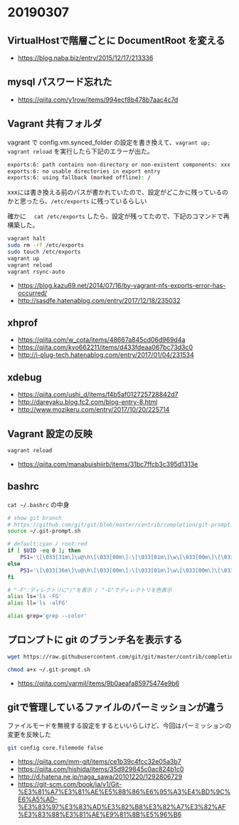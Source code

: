 # 20190307

## VirtualHostで階層ごとに DocumentRoot を変える

* https://blog.naba.biz/entry/2015/12/17/213336

## mysql パスワード忘れた

* https://qiita.com/y1row/items/994ecf8b478b7aac4c7d


## Vagrant 共有フォルダ

vagrant で config.vm.synced_folder の設定を書き換えて、`vagrant up; vagrant reload` を実行したら下記のエラーが出た。

```sh
exports:6: path contains non-directory or non-existent components: xxx
exports:6: no usable directories in export entry
exports:6: using fallback (marked offline): /
```

xxxには書き換える前のパスが書かれていたので、設定がどこかに残っているのかと思ったら、`/etc/exports` に残っているらしい

確かに 　`cat /etc/exports` したら、設定が残ってたので、下記のコマンドで再構築した。

```sh
vagrant halt
sudo rm -rf /etc/exports
sudo touch /etc/exports
vagrant up
vagrant reload
vagrant rsync-auto
```

* https://blog.kazu69.net/2014/07/16/by-vagrant-nfs-exports-error-has-occurred/
* http://sasdfe.hatenablog.com/entry/2017/12/18/235032


## xhprof

* https://qiita.com/w_cota/items/48667a845cd06d969d4a
* https://qiita.com/kyo662211/items/d433fdeaa067bc73d3c0
* http://i-plug-tech.hatenablog.com/entry/2017/01/04/231534

## xdebug

* https://qiita.com/ushi_d/items/f4b5af012725728842d7
* http://dareyaku.blog.fc2.com/blog-entry-8.html
* http://www.mozikeru.com/entry/2017/10/20/225714

## Vagrant 設定の反映

```sh
vagrant reload
```

* https://qiita.com/manabuishiirb/items/31bc7ffcb3c395d1313e


## bashrc

`cat ~/.bashrc` の中身

```sh
# show git branch
# https://github.com/git/git/blob/master/contrib/completion/git-prompt.sh
source ~/.git-prompt.sh

# default:cyan / root:red
if [ $UID -eq 0 ]; then
    PS1='\[\033[31m\]\u@\h\[\033[00m\]:\[\033[01m\]\w\[\033[00m\]\[\033[31m\]$(__git_ps1)\[\033[00m\]\n\\$ '
else
    PS1='\[\033[36m\]\u@\h\[\033[00m\]:\[\033[01m\]\w\[\033[00m\]\[\033[31m\]$(__git_ps1)\[\033[00m\]\n\\$ '
fi

# "-F":ディレクトリに"/"を表示 / "-G"でディレクトリを色表示
alias ls='ls -FG'
alias ll='ls -alFG'

alias grep='grep --color'
```

## プロンプトに git のブランチ名を表示する

```sh
wget https://raw.githubusercontent.com/git/git/master/contrib/completion/git-prompt.sh -O ~/.git-prompt.sh

chmod a+x ~/.git-prompt.sh
```

* https://qiita.com/varmil/items/9b0aeafa85975474e9b6

## gitで管理しているファイルのパーミッションが違う

ファイルモードを無視する設定をするといいらしけど、今回はパーミッションの変更を反映した

```sh
git config core.filemode false
```

* https://qiita.com/mm-git/items/ce1b39c4fcc32e05a3b7
* https://qiita.com/hishida/items/35d929845c0ac824b1c0
* http://d.hatena.ne.jp/naga_sawa/20101220/1292806729
* https://git-scm.com/book/ja/v1/Git-%E3%81%A7%E3%81%AE%E5%88%86%E6%95%A3%E4%BD%9C%E6%A5%AD-%E3%83%97%E3%83%AD%E3%82%B8%E3%82%A7%E3%82%AF%E3%83%88%E3%81%AE%E9%81%8B%E5%96%B6


